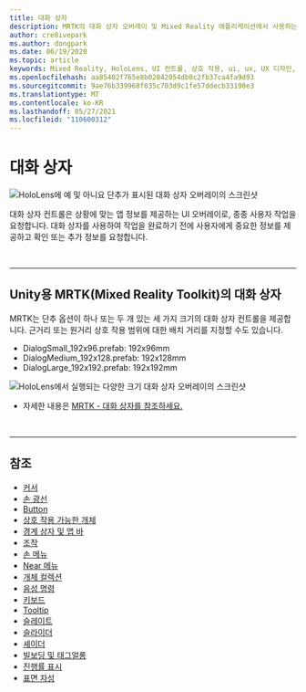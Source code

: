 ```yaml
---
title: 대화 상자
description: MRTK의 대화 상자 오버레이 및 Mixed Reality 애플리케이션에서 사용하는 방법에 대해 알아봅니다.
author: cre8ivepark
ms.author: dongpark
ms.date: 06/19/2020
ms.topic: article
keywords: Mixed Reality, HoloLens, UI 컨트롤, 상호 작용, ui, ux, UX 디자인, 공간 UI, 공간 상호 작용, 3D UI, 3D UX, 혼합 현실 헤드셋, Windows 혼합 현실 헤드셋, 가상 현실 헤드셋, HoloLens, MRTK, Mixed Reality Toolkit
ms.openlocfilehash: aa85402f765e8b02842054db0c2fb37ca4fa9d93
ms.sourcegitcommit: 9ae76b339968f035c703d9c1fe57ddecb33198e3
ms.translationtype: MT
ms.contentlocale: ko-KR
ms.lasthandoff: 05/27/2021
ms.locfileid: "110600312"
---
```

# <a name="dialog"></a>대화 상자

![HoloLens에 예 및 아니요 단추가 표시된 대화 상자 오버레이의 스크린샷](images/MRTK_UX_Dialog.jpg)

대화 상자 컨트롤은 상황에 맞는 앱 정보를 제공하는 UI 오버레이로, 종종 사용자 작업을 요청합니다. 대화 상자를 사용하여 작업을 완료하기 전에 사용자에게 중요한 정보를 제공하고 확인 또는 추가 정보를 요청합니다.

<br>

---

## <a name="dialog-in-mrtk-mixed-reality-toolkit-for-unity"></a>Unity용 MRTK(Mixed Reality Toolkit)의 대화 상자
MRTK는 단추 옵션이 하나 또는 두 개 있는 세 가지 크기의 대화 상자 컨트롤을 제공합니다. 근거리 또는 원거리 상호 작용 범위에 대한 배치 거리를 지정할 수도 있습니다. 

- DialogSmall_192x96.prefab: 192x96mm
- DialogMedium_192x128.prefab: 192x128mm
- DialogLarge_192x192.prefab: 192x192mm

![HoloLens에서 실행되는 다양한 크기 대화 상자 오버레이의 스크린샷](images/MRTK_UX_Dialog_Types.jpg)


* 자세한 내용은 [MRTK - 대화 상자를 참조하세요.](/windows/mixed-reality/mrtk-unity/features/ux-building-blocks/dialog)

<br>

---

## <a name="see-also"></a>참조

* [커서](cursors.md)
* [손 광선](point-and-commit.md)
* [Button](button.md)
* [상호 작용 가능한 개체](interactable-object.md)
* [경계 상자 및 앱 바](app-bar-and-bounding-box.md)
* [조작](direct-manipulation.md)
* [손 메뉴](hand-menu.md)
* [Near 메뉴](near-menu.md)
* [개체 컬렉션](object-collection.md)
* [음성 명령](voice-input.md)
* [키보드](keyboard.md)
* [Tooltip](tooltip.md)
* [슬레이트](slate.md)
* [슬라이더](slider.md)
* [셰이더](shader.md)
* [빌보딩 및 태그얼롱](billboarding-and-tag-along.md)
* [진행률 표시](progress.md)
* [표면 자성](surface-magnetism.md)